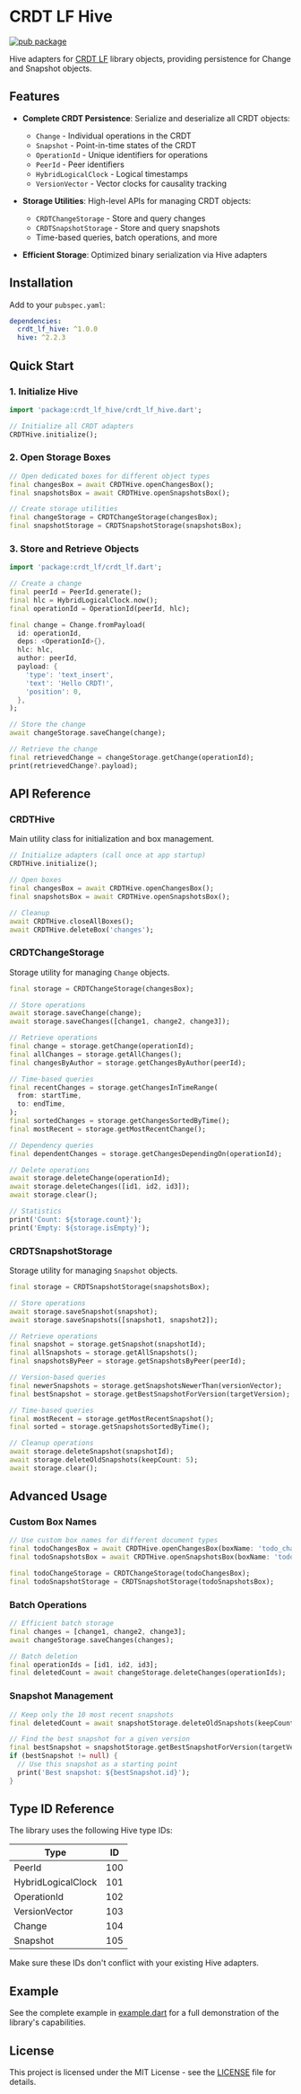 # CRDT LF Hive

[![pub package](https://img.shields.io/pub/v/crdt_lf_hive.svg)](https://pub.dev/packages/crdt_lf_hive)

Hive adapters for [CRDT LF](https://pub.dev/packages/crdt_lf) library objects, providing persistence for Change and Snapshot objects.

## Features

- **Complete CRDT Persistence**: Serialize and deserialize all CRDT objects:
  - `Change` - Individual operations in the CRDT
  - `Snapshot` - Point-in-time states of the CRDT
  - `OperationId` - Unique identifiers for operations
  - `PeerId` - Peer identifiers 
  - `HybridLogicalClock` - Logical timestamps
  - `VersionVector` - Vector clocks for causality tracking

- **Storage Utilities**: High-level APIs for managing CRDT objects:
  - `CRDTChangeStorage` - Store and query changes
  - `CRDTSnapshotStorage` - Store and query snapshots
  - Time-based queries, batch operations, and more

- **Efficient Storage**: Optimized binary serialization via Hive adapters

## Installation

Add to your `pubspec.yaml`:

```yaml
dependencies:
  crdt_lf_hive: ^1.0.0
  hive: ^2.2.3
```

## Quick Start

### 1. Initialize Hive

```dart
import 'package:crdt_lf_hive/crdt_lf_hive.dart';

// Initialize all CRDT adapters
CRDTHive.initialize();
```

### 2. Open Storage Boxes

```dart
// Open dedicated boxes for different object types
final changesBox = await CRDTHive.openChangesBox();
final snapshotsBox = await CRDTHive.openSnapshotsBox();

// Create storage utilities
final changeStorage = CRDTChangeStorage(changesBox);
final snapshotStorage = CRDTSnapshotStorage(snapshotsBox);
```

### 3. Store and Retrieve Objects

```dart
import 'package:crdt_lf/crdt_lf.dart';

// Create a change
final peerId = PeerId.generate();
final hlc = HybridLogicalClock.now();
final operationId = OperationId(peerId, hlc);

final change = Change.fromPayload(
  id: operationId,
  deps: <OperationId>{},
  hlc: hlc,
  author: peerId,
  payload: {
    'type': 'text_insert',
    'text': 'Hello CRDT!',
    'position': 0,
  },
);

// Store the change
await changeStorage.saveChange(change);

// Retrieve the change
final retrievedChange = changeStorage.getChange(operationId);
print(retrievedChange?.payload);
```

## API Reference

### CRDTHive

Main utility class for initialization and box management.

```dart
// Initialize adapters (call once at app startup)
CRDTHive.initialize();

// Open boxes
final changesBox = await CRDTHive.openChangesBox();
final snapshotsBox = await CRDTHive.openSnapshotsBox();

// Cleanup
await CRDTHive.closeAllBoxes();
await CRDTHive.deleteBox('changes');
```

### CRDTChangeStorage

Storage utility for managing `Change` objects.

```dart
final storage = CRDTChangeStorage(changesBox);

// Store operations
await storage.saveChange(change);
await storage.saveChanges([change1, change2, change3]);

// Retrieve operations
final change = storage.getChange(operationId);
final allChanges = storage.getAllChanges();
final changesByAuthor = storage.getChangesByAuthor(peerId);

// Time-based queries
final recentChanges = storage.getChangesInTimeRange(
  from: startTime,
  to: endTime,
);
final sortedChanges = storage.getChangesSortedByTime();
final mostRecent = storage.getMostRecentChange();

// Dependency queries
final dependentChanges = storage.getChangesDependingOn(operationId);

// Delete operations
await storage.deleteChange(operationId);
await storage.deleteChanges([id1, id2, id3]);
await storage.clear();

// Statistics
print('Count: ${storage.count}');
print('Empty: ${storage.isEmpty}');
```

### CRDTSnapshotStorage

Storage utility for managing `Snapshot` objects.

```dart
final storage = CRDTSnapshotStorage(snapshotsBox);

// Store operations
await storage.saveSnapshot(snapshot);
await storage.saveSnapshots([snapshot1, snapshot2]);

// Retrieve operations
final snapshot = storage.getSnapshot(snapshotId);
final allSnapshots = storage.getAllSnapshots();
final snapshotsByPeer = storage.getSnapshotsByPeer(peerId);

// Version-based queries
final newerSnapshots = storage.getSnapshotsNewerThan(versionVector);
final bestSnapshot = storage.getBestSnapshotForVersion(targetVersion);

// Time-based queries
final mostRecent = storage.getMostRecentSnapshot();
final sorted = storage.getSnapshotsSortedByTime();

// Cleanup operations
await storage.deleteSnapshot(snapshotId);
await storage.deleteOldSnapshots(keepCount: 5);
await storage.clear();
```

## Advanced Usage

### Custom Box Names

```dart
// Use custom box names for different document types
final todoChangesBox = await CRDTHive.openChangesBox(boxName: 'todo_changes');
final todoSnapshotsBox = await CRDTHive.openSnapshotsBox(boxName: 'todo_snapshots');

final todoChangeStorage = CRDTChangeStorage(todoChangesBox);
final todoSnapshotStorage = CRDTSnapshotStorage(todoSnapshotsBox);
```

### Batch Operations

```dart
// Efficient batch storage
final changes = [change1, change2, change3];
await changeStorage.saveChanges(changes);

// Batch deletion
final operationIds = [id1, id2, id3];
final deletedCount = await changeStorage.deleteChanges(operationIds);
```

### Snapshot Management

```dart
// Keep only the 10 most recent snapshots
final deletedCount = await snapshotStorage.deleteOldSnapshots(keepCount: 10);

// Find the best snapshot for a given version
final bestSnapshot = snapshotStorage.getBestSnapshotForVersion(targetVersion);
if (bestSnapshot != null) {
  // Use this snapshot as a starting point
  print('Best snapshot: ${bestSnapshot.id}');
}
```

## Type ID Reference

The library uses the following Hive type IDs:

| Type | ID |
|------|-----|
| PeerId | 100 |
| HybridLogicalClock | 101 |
| OperationId | 102 |
| VersionVector | 103 |
| Change | 104 |
| Snapshot | 105 |

Make sure these IDs don't conflict with your existing Hive adapters.

## Example

See the complete example in [example.dart](lib/src/example.dart) for a full demonstration of the library's capabilities.

## License

This project is licensed under the MIT License - see the [LICENSE](LICENSE) file for details. 